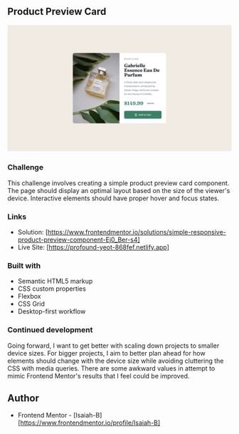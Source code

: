 ## Product Preview Card

![](./images/screenshot.png)

### Challenge

This challenge involves creating a simple product preview card component. The page should display an optimal layout based on the size of the viewer's device. Interactive elements should have proper hover and focus states.


### Links

- Solution: [https://www.frontendmentor.io/solutions/simple-responsive-product-preview-component-Ej0_Ber-s4]
- Live Site: [https://profound-yeot-868fef.netlify.app]

### Built with

- Semantic HTML5 markup
- CSS custom properties
- Flexbox
- CSS Grid
- Desktop-first workflow

### Continued development

Going forward, I want to get better with scaling down projects to smaller device sizes. For bigger projects, I aim to better plan ahead for how elements should change with the device size while avoiding cluttering the CSS with media queries. There are some awkward values in attempt to mimic Frontend Mentor's results that I feel could be improved.

## Author
- Frontend Mentor - [Isaiah-B][https://www.frontendmentor.io/profile/Isaiah-B]